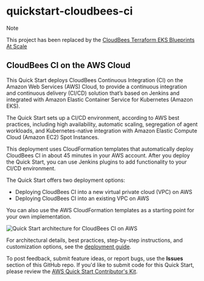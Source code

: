# quickstart-cloudbees-ci

> [!NOTE]  
> This project has been replaced by the [CloudBees Terraform EKS Blueprints At Scale](https://github.com/cloudbees/terraform-aws-cloudbees-ci-eks-addon/tree/main/blueprints/02-at-scale)

## CloudBees CI on the AWS Cloud

This Quick Start deploys CloudBees Continuous Integration (CI) on the Amazon Web Services (AWS) Cloud, to provide a continuous integration and continuous delivery (CI/CD) solution that’s based on Jenkins and integrated with Amazon Elastic Container Service for Kubernetes (Amazon EKS).

The Quick Start sets up a CI/CD environment, according to AWS best practices, including high availability, automatic scaling, segregation of agent workloads, and Kubernetes-native integration with Amazon Elastic Compute Cloud (Amazon EC2) Spot Instances.

This deployment uses CloudFormation templates that automatically deploy CloudBees CI in about 45 minutes in your AWS account. After you deploy the Quick Start, you can use Jenkins plugins to add functionality to your CI/CD environment.

The Quick Start offers two deployment options:

- Deploying CloudBees CI into a new virtual private cloud (VPC) on AWS
- Deploying CloudBees CI into an existing VPC on AWS

You can also use the AWS CloudFormation templates as a starting point for your own implementation.

![Quick Start architecture for CloudBees CI on AWS](https://d1.awsstatic.com/partner-network/QuickStart/datasheets/cloudbees-core-architecture-on-aws.f458a95880735d9329884e9ea2673c85a56abd9b.png)

For architectural details, best practices, step-by-step instructions, and customization options, see the 
[deployment guide](https://fwd.aws/dany3).

To post feedback, submit feature ideas, or report bugs, use the **Issues** section of this GitHub repo.
If you'd like to submit code for this Quick Start, please review the [AWS Quick Start Contributor's Kit](https://aws-quickstart.github.io/).

